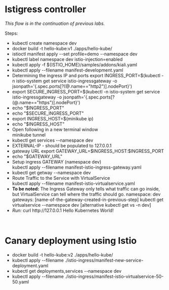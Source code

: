 <h1> Istigress controller</h1>
<i> This flow is in the continuation of previous labs.</i>
<p>Steps:</p>
<ul>
    <li>kubectl create namespace dev</li>
    <li>docker build -t hello-kube:v1 ./apps/hello-kube/</li>
    <li>istioctl manifest apply --set profile=demo --namespace dev</li>
    <li>kubectl label namespace dev istio-injection=enabled</li>
    <li>kubectl apply -f ${ISTIO_HOME}/samples/addons/kiali.yaml</li>
    <li>kubectl apply --filename manifest-development.yaml</li>
    <li>Determining the ingress IP and ports
        export INGRESS_PORT=$(kubectl -n istio-system get service istio-ingressgateway -o jsonpath='{.spec.ports[?(@.name=="http2")].nodePort}')
    </li>
    <li>export SECURE_INGRESS_PORT=$(kubectl -n istio-system get service istio-ingressgateway -o jsonpath='{.spec.ports[?(@.name=="https")].nodePort}')</li>
    <li>echo "$INGRESS_PORT"</li>
    <li>echo "$SECURE_INGRESS_PORT"</li>
    <li>export INGRESS_HOST=$(minikube ip)</li>
    <li>echo "$INGRESS_HOST"</li>
    <li>Open following in a new terminal window</li>
        minikube tunnel
    </li>
    <li>kubectl get services --namespace dev</li>
    <li>EXTERNAL-IP - should be populated to 127.0.0.1</li>
    <li>gateway URL
        export GATEWAY_URL=$INGRESS_HOST:$INGRESS_PORT
    </li>
    <li>echo "$GATEWAY_URL"</li>
    <li>Setup ingress GATEWAY (namespace dev)</li>
        kubectl apply --filename manifest-istio-ingress-gateway.yaml</li>
    </li>
    <li>kubectl get getway --namespace dev</li>
    <li>Route Traffic to the Service with VirtualService</li>
        kubectl apply --filename manifest-istio-virtualservice.yaml</li>
    </li>
    <li>
        <b>To be noted:</b>
        The Ingress Gateway only tells what traffic can go inside, but VirtualService can tell where the traffic should go.
        namespace: dev
        gateways: [name-of-the-gateway-created-in-previous-step]
    kubectl get virtualservice --namespace dev [alternative kubectl get vs -n dev]
    </li>
    <li><i>Run:</i>
        curl http://127.0.0.1
        Hello Kubernetes World!
    </li>
</ul>
<br />
<h1>Canary deployment using Istio</h1>
<ul>
    <li>docker build -t hello-kube:v2 ./apps/hello-kube/</li>
    <li>kubectl apply --filename ./istio-ingress/manifest-new-service-deployment.yaml</li>
    <li>kubectl get deployments,services --namespace dev</li>
    <li>kubectl apply --filename ./istio-ingress/manifest-istio-virtualservice-50-50.yaml</li>
</ul>